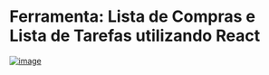 # Ferramenta: Lista de Compras e Lista de Tarefas utilizando React

<a href="https://fernandomontanari.github.io/game-freeway-js/">![image](https://github.com/FernandoMontanari/ferramentas-react/assets/25597840/daf8c07d-c981-4ab7-bdd2-40aa609c8f5a)
</a>
